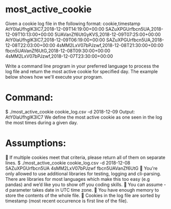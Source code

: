 # most_active_cookie
Given a cookie log file in the following format:
cookie,timestamp
AtY0laUfhglK3lC7,2018-12-09T14:19:00+00:00
SAZuXPGUrfbcn5UA,2018-12-09T10:13:00+00:00
5UAVanZf6UtGyKVS,2018-12-09T07:25:00+00:00
AtY0laUfhglK3lC7,2018-12-09T06:19:00+00:00
SAZuXPGUrfbcn5UA,2018-12-08T22:03:00+00:00
4sMM2LxV07bPJzwf,2018-12-08T21:30:00+00:00
fbcn5UAVanZf6UtG,2018-12-08T09:30:00+00:00
4sMM2LxV07bPJzwf,2018-12-07T23:30:00+00:00

Write a command line program in your preferred language to process the log file and return the most active
cookie for specified day. The example below shows how we&#39;ll execute your program.
# Command:
$ ./most_active_cookie cookie_log.csv -d 2018-12-09
Output:
AtY0laUfhglK3lC7
We define the most active cookie as one seen in the log the most times during a given day.

# Assumptions:
 If multiple cookies meet that criteria, please return all of them on separate lines.
$ ./most_active_cookie cookie_log.csv -d 2018-12-08
SAZuXPGUrfbcn5UA
4sMM2LxV07bPJzwf
fbcn5UAVanZf6UtG
 You&#39;re only allowed to use additional libraries for testing, logging and cli-parsing. There are libraries for
most languages which make this too easy (e.g pandas) and we’d like you to show off you coding skills.
 You can assume -d parameter takes date in UTC time zone.
 You have enough memory to store the contents of the whole file.
 Cookies in the log file are sorted by timestamp (most recent occurrence is first line of the file).
